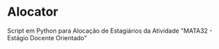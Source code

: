 # Alocator
Script em Python para Alocação de Estagiários da Atividade "MATA32 - Estágio Docente Orientado"
